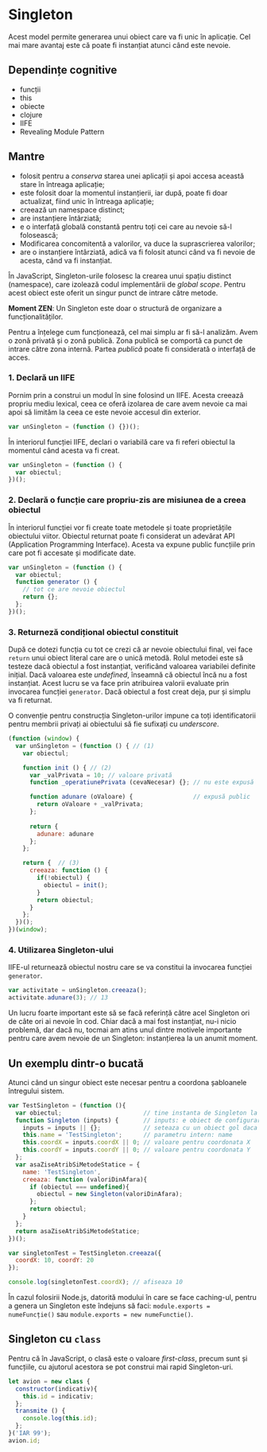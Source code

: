 # Singleton

Acest model permite generarea unui obiect care va fi unic în aplicație. Cel mai mare avantaj este că poate fi instanțiat atunci când este nevoie.

## Dependințe cognitive

* funcții
* this
* obiecte
* clojure
* IIFE
* Revealing Module Pattern

## Mantre

* folosit pentru a *conserva* starea unei aplicații și apoi accesa această stare în întreaga aplicație;
* este folosit doar la momentul instanțierii, iar după, poate fi doar actualizat, fiind unic în întreaga aplicație;
* creează un namespace distinct;
* are instanțiere întârziată;
* e o interfață globală constantă pentru toți cei care au nevoie să-l folosească;
* Modificarea concomitentă a valorilor, va duce la suprascrierea valorilor;
* are o instanțiere întârziată, adică va fi folosit atunci când va fi nevoie de acesta, când va fi instanțiat.

În JavaScript, Singleton-urile folosesc la crearea unui spațiu distinct (namespace), care izolează codul implementării de *global scope*. Pentru acest obiect este oferit un singur punct de intrare către metode.

**Moment ZEN**: Un Singleton este doar o structură de organizare a funcționalităților.

Pentru a înțelege cum funcționează, cel mai simplu ar fi să-l analizăm. Avem o zonă privată și o zonă publică. Zona publică se comportă ca punct de intrare către zona internă. Partea *publică* poate fi considerată o interfață de acces.

### 1. Declară un IIFE

Pornim prin a construi un modul în sine folosind un IIFE. Acesta creează propriu mediu lexical, ceea ce oferă izolarea de care avem nevoie ca mai apoi să limităm la ceea ce este nevoie accesul din exterior.

```javascript
var unSingleton = (function () {})();
```

În interiorul funcției IIFE, declari o variabilă care va fi referi obiectul la momentul când acesta va fi creat.

```javascript
var unSingleton = (function () {
  var obiectul;
})();
```

### 2. Declară o funcție care propriu-zis are misiunea de a creea obiectul

În interiorul funcției vor fi create toate metodele și toate proprietățile obiectului viitor. Obiectul returnat poate fi considerat un adevărat API (Application Programming Interface). Acesta va expune public funcțiile prin care pot fi accesate și modificate date.

```javascript
var unSingleton = (function () {
  var obiectul;
  function generator () {
    // tot ce are nevoie obiectul
    return {};
  };
})();
```

### 3. Returneză condițional obiectul constituit

După ce dotezi funcția cu tot ce crezi că ar nevoie obiectului final, vei face `return` unui obiect literal care are o unică metodă.
Rolul metodei este să testeze dacă obiectul a fost instanțiat, verificând valoarea variabilei definite inițial. Dacă valoarea este *undefined*, înseamnă că obiectul încă nu a fost instanțiat. Acest lucru se va face prin atribuirea valorii evaluate prin invocarea funcției `generator`.
Dacă obiectul a fost creat deja, pur și simplu va fi returnat.

O convenție pentru construcția Singleton-urilor impune ca toți identificatorii pentru membrii privați ai obiectului să fie sufixați cu *underscore*.

```javascript
(function (window) {
  var unSingleton = (function () { // (1)
    var obiectul;

    function init () { // (2)
      var _valPrivata = 10; // valoare privată
      function _operatiunePrivata (cevaNecesar) {}; // nu este expusă

      function adunare (oValoare) {                 // expusă public
        return oValoare + _valPrivata;
      };
      
      return {
        adunare: adunare
      };
    };

    return {  // (3)
      creeaza: function () {
        if(!obiectul) {
          obiectul = init();
        }
        return obiectul;
      }
    };
  })();
})(window);
```

### 4. Utilizarea Singleton-ului

IIFE-ul returnează obiectul nostru care se va constitui la invocarea funcției `generator`.

```javascript
var activitate = unSingleton.creeaza();
activitate.adunare(3); // 13
```

Un lucru foarte important este să se facă referință către acel Singleton ori de câte ori ai nevoie în cod. Chiar dacă a mai fost instanțiat, nu-i nicio problemă, dar dacă nu, tocmai am atins unul dintre motivele importante pentru care avem nevoie de un Singleton: instanțierea la un anumit moment.

## Un exemplu dintr-o bucată

Atunci când un singur obiect este necesar pentru a coordona șabloanele întregului sistem.

```javascript
var TestSingleton = (function (){
  var obiectul;                       // tine instanta de Singleton la instanțierea cu  new
  function Singleton (inputs) {       // inputs: e obiect de configurare pentru asemanator cu { name: 'ceva', pointX: 5}
    inputs = inputs || {};            // seteaza cu un obiect gol daca nu ai obiect de configurare
    this.name = 'TestSingleton';      // parametru intern: name
    this.coordX = inputs.coordX || 0; // valoare pentru coordonata X
    this.coordY = inputs.coordY || 0; // valoare pentru coordonata Y
  };
  var asaZiseAtribSiMetodeStatice = {
    name: 'TestSingleton',
    creeaza: function (valoriDinAfara){
      if (obiectul === undefined){
        obiectul = new Singleton(valoriDinAfara);
      };
      return obiectul;
    }
  };
  return asaZiseAtribSiMetodeStatice;
})();

var singletonTest = TestSingleton.creeaza({
  coordX: 10, coordY: 20
});

console.log(singletonTest.coordX); // afiseaza 10
```

În cazul folosirii Node.js, datorită modului în care se face caching-ul, pentru a genera un Singleton este îndejuns să faci: `module.exports = numeFuncție()` sau `module.exports = new numeFunctie()`.

## Singleton cu `class`

Pentru că în JavaScript, o clasă este o valoare *first-class*, precum sunt și funcțiile, cu ajutorul acestora se pot construi mai rapid Singleton-uri.

```javascript
let avion = new class {
  constructor(indicativ){
    this.id = indicativ;
  };
  transmite () {
    console.log(this.id);
  };
}('IAR 99');
avion.id;
```
